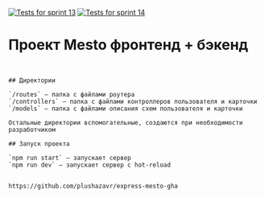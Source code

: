 [![Tests for sprint 13](https://github.com/plushazavr/express-mesto-gha/actions/workflows/tests-13-sprint.yml/badge.svg)](https://github.com/plushazavr/express-mesto-gha/actions/workflows/tests-13-sprint.yml) [![Tests for sprint 14](https://github.com/plushazavr/express-mesto-gha/actions/workflows/tests-14-sprint.yml/badge.svg)](https://github.com/plushazavr/express-mesto-gha/actions/workflows/tests-14-sprint.yml)
# Проект Mesto фронтенд + бэкенд



```


## Директории

`/routes` — папка с файлами роутера  
`/controllers` — папка с файлами контроллеров пользователя и карточки   
`/models` — папка с файлами описания схем пользователя и карточки  
  
Остальные директории вспомогательные, создаются при необходимости разработчиком

## Запуск проекта

`npm run start` — запускает сервер   
`npm run dev` — запускает сервер с hot-reload


https://github.com/plushazavr/express-mesto-gha
